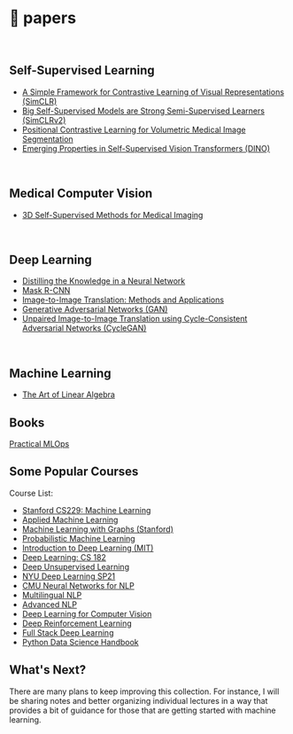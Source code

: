 # 📓 papers<br>

<img alt="" src="https://img.shields.io/badge/Arxiv-b31b1b.svg?style=for-the-badge&logo=Arxiv&logoColor=white"/> <img alt="" src="https://img.shields.io/badge/PaperWithCode-0297b1.svg?style=for-the-badge&logo=PaperWithCode&logoColor=white"/>

## Self-Supervised Learning<br>

- [A Simple Framework for Contrastive Learning of Visual Representations (SimCLR)](https://arxiv.org/pdf/2002.05709)<br>
- [Big Self-Supervised Models are Strong Semi-Supervised Learners (SimCLRv2)](https://arxiv.org/pdf/2006.10029)<br>
- [Positional Contrastive Learning for Volumetric Medical Image Segmentation](https://arxiv.org/abs/2106.09157)<br>
- [Emerging Properties in Self-Supervised Vision Transformers (DINO)](https://arxiv.org/pdf/2104.14294)


<br>

## Medical Computer Vision<br>
- [3D Self-Supervised Methods for Medical Imaging](https://arxiv.org/abs/2006.03829)<br>

<br>


## Deep Learning<br>
- [Distilling the Knowledge in a Neural Network](https://arxiv.org/pdf/1503.02531)
- [Mask R-CNN](https://arxiv.org/abs/1703.06870)
- [Image-to-Image Translation: Methods and Applications](https://arxiv.org/abs/2101.08629)
- [Generative Adversarial Networks (GAN)](https://arxiv.org/abs/1406.2661)
- [Unpaired Image-to-Image Translation using Cycle-Consistent Adversarial Networks (CycleGAN)](https://arxiv.org/abs/1703.10593)
<br>

## Machine Learning<br>
- [The Art of Linear Algebra](https://github.com/kenjihiranabe/The-Art-of-Linear-Algebra/blob/main/The-Art-of-Linear-Algebra.pdf)

## Books<br>
[Practical MLOps](https://www.oreilly.com/library/view/practical-mlops/9781098103002/)
<br>

## Some Popular Courses<br>
Course List:

- [Stanford CS229: Machine Learning](https://github.com/dair-ai/ML-YouTube-Courses/blob/main/README.md#stanford-cs229-machine-learning)
- [Applied Machine Learning](https://github.com/dair-ai/ML-YouTube-Courses/blob/main/README.md#applied-machine-learning)
- [Machine Learning with Graphs (Stanford)](https://github.com/dair-ai/ML-YouTube-Courses/blob/main/README.md#machine-learning-with-graphs-stanford)
- [Probabilistic Machine Learning](https://github.com/dair-ai/ML-YouTube-Courses/blob/main/README.md#probabilistic-machine-learning)
- [Introduction to Deep Learning (MIT)](https://github.com/dair-ai/ML-YouTube-Courses/blob/main/README.md#introduction-to-deep-learning)
- [Deep Learning: CS 182](https://github.com/dair-ai/ML-YouTube-Courses/blob/main/README.md#deep-learning-cs-182)
- [Deep Unsupervised Learning](https://github.com/dair-ai/ML-YouTube-Courses/blob/main/README.md#deep-unsupervised-learning)
- [NYU Deep Learning SP21](https://github.com/dair-ai/ML-YouTube-Courses/blob/main/README.md#nyu-deep-learning-sp21)
- [CMU Neural Networks for NLP](https://github.com/dair-ai/ML-YouTube-Courses/blob/main/README.md#cmu-neural-networks-for-nlp)
- [Multilingual NLP](https://github.com/dair-ai/ML-YouTube-Courses/blob/main/README.md#multilingual-nlp)
- [Advanced NLP](https://github.com/dair-ai/ML-YouTube-Courses/blob/main/README.md#advanced-nlp)
- [Deep Learning for Computer Vision](https://github.com/dair-ai/ML-YouTube-Courses/blob/main/README.md#deep-learning-for-computer-vision)
- [Deep Reinforcement Learning](https://github.com/dair-ai/ML-YouTube-Courses/blob/main/README.md#deep-reinforcement-learning)
- [Full Stack Deep Learning](https://github.com/dair-ai/ML-YouTube-Courses/blob/main/README.md#full-stack-deep-learning)
- [Python Data Science Handbook](https://jakevdp.github.io/PythonDataScienceHandbook/)

## What's Next?

There are many plans to keep improving this collection. For instance, I will be sharing notes and better organizing individual lectures in a way that provides a bit of guidance for those that are getting started with machine learning.

